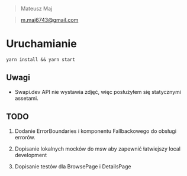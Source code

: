 > Mateusz Maj

> m.maj6743@gmail.com

# Uruchamianie

`yarn install && yarn start`

## Uwagi

-   Swapi.dev API nie wystawia zdjęć, więc posłużyłem się statycznymi assetami.

## TODO

1. Dodanie ErrorBoundaries i komponentu Fallbackowego do obsługi errorów.

2. Dopisanie lokalnych mocków do msw aby zapewnić łatwiejszy local development

3. Dopisanie testów dla BrowsePage i DetailsPage